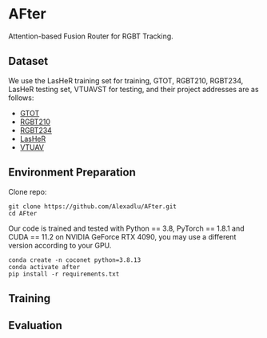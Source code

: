 # AFter
Attention-based Fusion Router for RGBT Tracking.

## Dataset
We use the LasHeR training set for training, GTOT, RGBT210, RGBT234, LasHeR testing set, VTUAVST for testing, and their project addresses are as follows:
* [GTOT](http://chenglongli.cn/code-dataset/)
* [RGBT210](http://chenglongli.cn/code-dataset/)
* [RGBT234](http://chenglongli.cn/code-dataset/)
* [LasHeR](https://github.com/BUGPLEASEOUT/LasHeR)
* [VTUAV](https://github.com/zhang-pengyu/DUT-VTUAV)

## Environment Preparation
Clone repo:  
```
git clone https://github.com/Alexadlu/AFter.git
cd AFter
```
Our code is trained and tested with Python == 3.8, PyTorch == 1.8.1 and CUDA == 11.2 on NVIDIA GeForce RTX 4090, you may use a different version according to your GPU.
```
conda create -n coconet python=3.8.13
conda activate after
pip install -r requirements.txt
```

## Training

## Evaluation
